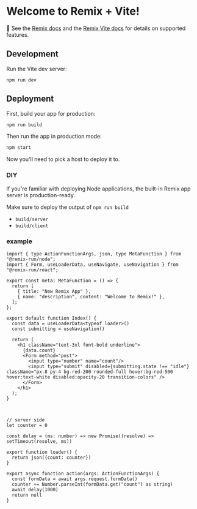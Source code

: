 # Welcome to Remix + Vite!

📖 See the [Remix docs](https://remix.run/docs) and the [Remix Vite docs](https://remix.run/docs/en/main/guides/vite) for details on supported features.

## Development

Run the Vite dev server:

```shellscript
npm run dev
```

## Deployment

First, build your app for production:

```sh
npm run build
```

Then run the app in production mode:

```sh
npm start
```

Now you'll need to pick a host to deploy it to.

### DIY

If you're familiar with deploying Node applications, the built-in Remix app server is production-ready.

Make sure to deploy the output of `npm run build`

- `build/server`
- `build/client`

### example
```
import { type ActionFunctionArgs, json, type MetaFunction } from "@remix-run/node";
import { Form, useLoaderData, useNavigate, useNavigation } from "@remix-run/react";

export const meta: MetaFunction = () => {
  return [
    { title: "New Remix App" },
    { name: "description", content: "Welcome to Remix!" },
  ];
};

export default function Index() {
  const data = useLoaderData<typeof loader>()
  const submitting = useNavigation()

  return (
    <h1 className="text-3xl font-bold underline">
      {data.count}
      <Form method="post">
        <input type="number" name="count"/>
        <input type="submit" disabled={submitting.state !== "idle"} className="px-8 py-4 bg-red-200 rounded-full hover:bg-red-500 hover:text-white disabled:opacity-20 transition-colors" />
      </Form>
    </h1> 
  ); 
}



// server side
let counter = 0

const delay = (ms: number) => new Promise((resolve) => setTimeout(resolve, ms))

export function loader() {
  return json({count: counter})
}

export async function action(args: ActionFunctionArgs) {
  const formData = await args.request.formData()
  counter += Number.parseInt(formData.get("count") as string)
  await delay(1000) 
  return null
}
```